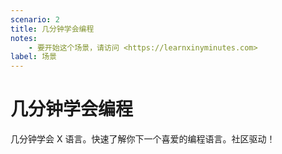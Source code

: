 ```yaml
---
scenario: 2
title: 几分钟学会编程
notes:
    - 要开始这个场景，请访问 <https://learnxinyminutes.com>
label: 场景
---
```


# 几分钟学会编程

几分钟学会 X 语言。快速了解你下一个喜爱的编程语言。社区驱动！
